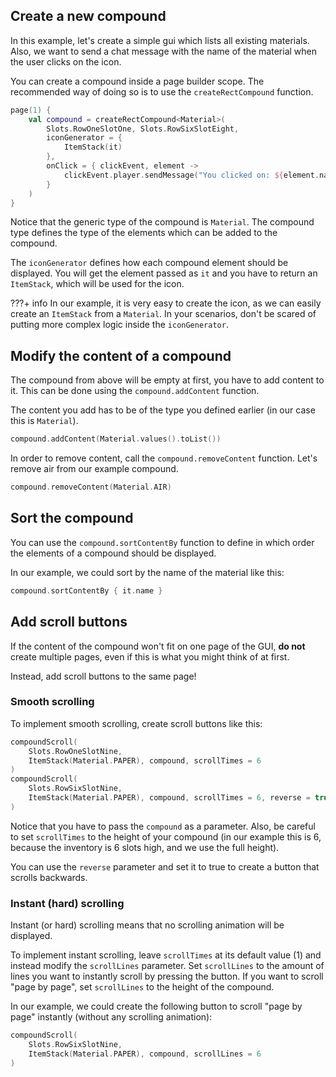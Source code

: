 ## Create a new compound

In this example, let's create a simple gui which lists all existing materials. Also, we want to send a chat message with the name of the material when the user clicks on the icon.

You can create a compound inside a page builder scope. The recommended way of doing so is to use the `createRectCompound` function.

```kotlin
page(1) {
    val compound = createRectCompound<Material>(
        Slots.RowOneSlotOne, Slots.RowSixSlotEight,
        iconGenerator = {
            ItemStack(it)
        },
        onClick = { clickEvent, element ->
            clickEvent.player.sendMessage("You clicked on: ${element.name}")
        }
    )
}
```

Notice that the generic type of the compound is `Material`. The compound type defines the type of the elements which can be added to the compound.

The `iconGenerator` defines how each compound element should be displayed. You will get the element passed as `it` and you have to return an `ItemStack`, which will be used for the icon.

???+ info
    In our example, it is very easy to create the icon, as we can easily create an `ItemStack` from a `Material`. In your scenarios, don't be scared of putting more complex logic inside the `iconGenerator`.

## Modify the content of a compound

The compound from above will be empty at first, you have to add content to it. This can be done using the `compound.addContent` function.

The content you add has to be of the type you defined earlier (in our case this is `Material`).

```kotlin
compound.addContent(Material.values().toList())
```

In order to remove content, call the `compound.removeContent` function. Let's remove air from our example compound.

```kotlin
compound.removeContent(Material.AIR)
```

## Sort the compound

You can use the `compound.sortContentBy` function to define in which order the elements of a compound should be displayed.

In our example, we could sort by the name of the material like this:

```kotlin
compound.sortContentBy { it.name }
```

## Add scroll buttons

If the content of the compound won't fit on one page of the GUI, **do not** create multiple pages, even if this is what you might think of at first.

Instead, add scroll buttons to the same page!

### Smooth scrolling

To implement smooth scrolling, create scroll buttons like this:

```kotlin
compoundScroll(
    Slots.RowOneSlotNine,
    ItemStack(Material.PAPER), compound, scrollTimes = 6
)
compoundScroll(
    Slots.RowSixSlotNine,
    ItemStack(Material.PAPER), compound, scrollTimes = 6, reverse = true
)
```

Notice that you have to pass the `compound` as a parameter. Also, be careful to set `scrollTimes` to the height of your compound (in our example this is 6, because the inventory is 6 slots high, and we use the full height).

You can use the `reverse` parameter and set it to true to create a button that scrolls backwards.

### Instant (hard) scrolling

Instant (or hard) scrolling means that no scrolling animation will be displayed.

To implement instant scrolling, leave `scrollTimes` at its default value (1) and instead modify the `scrollLines` parameter.
Set `scrollLines` to the amount of lines you want to instantly scroll by pressing the button.
If you want to scroll "page by page", set `scrollLines` to the height of the compound.

In our example, we could create the following button to scroll "page by page" instantly (without any scrolling animation):

```kotlin
compoundScroll(
    Slots.RowSixSlotNine,
    ItemStack(Material.PAPER), compound, scrollLines = 6
)
```
